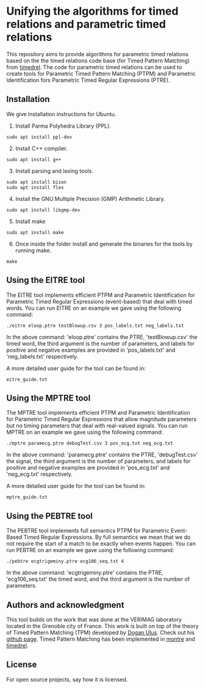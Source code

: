 # Unifying the algorithms for timed relations and parametric timed relations
This repository aims to provide algorithms for parametric timed relations based on the the timed relations code base (for Timed Pattern Matching) from [timedrel](https://github.com/doganulus/timedrel). The code for parametric timed relations can be used to create tools for Parametric Timed Pattern Matching (PTPM) and Parametric Identification fors Parametric Timed Regular Expressions (PTRE).


## Installation
We give installation instructions for Ubuntu.
1. Install Parma Polyhedra Library (PPL).
```
sudo apt install ppl-dev
```
2. Install C++ compiler.
```
sudo apt install g++
```
3. Install parsing and lexing tools.
```
sudo apt install bison
sudo apt install flex
```
4. Install the GNU Multiple Precision (GMP) Arithmetic Library.
```
sudo apt install libgmp-dev
```
5. Install make
```
sudo apt install make
```
6. Once inside the folder install and generate the binaries for the tools by running make.
```
make
```

## Using the EITRE tool
The EITRE tool implements efficient PTPM and Parametric Identification for Parametric Timed Regular Expressions (event-based) that deal with timed words. You can run EITRE on an example we gave using the following command:
```
./eitre eloop.ptre testBlowup.csv 3 pos_labels.txt neg_labels.txt
```
In the above command: 'eloop.ptre' contains the PTRE, 'testBlowup.csv' the timed word, the third argument is the number of parameters, and labels for positive and negative examples are provided in 'pos_labels.txt' and 'neg_labels.txt' respectively.

A more detailed user guide for the tool can be found in:
```
eitre_guide.txt
```

## Using the MPTRE tool
The MPTRE tool implements efficient PTPM and Parametric Identification for Parametric Timed Regular Expressions that allow magnitude parameters but no timing parameters that deal with real-valued signals. You can run MPTRE on an example we gave using the following command:
```
./mptre paramecg.ptre debugTest.csv 3 pos_ecg.txt neg_ecg.txt
```
In the above command: 'paramecg.ptre' contains the PTRE, 'debugTest.csv' the signal, the third argument is the number of parameters, and labels for positive and negative examples are provided in 'pos_ecg.txt' and 'neg_ecg.txt' respectively.

A more detailed user guide for the tool can be found in:
```
mptre_guide.txt
```

## Using the PEBTRE tool
The PEBTRE tool implements full semantics PTPM for Parametric Event-Based Timed Regular Expressions. By full semantics we mean that we do not require the start of a match to be exactly when events happen. You can run PEBTRE on an example we gave using the following command:
```
./pebtre ecgtrigeminy.ptre ecg106_seq.txt 4
```
In the above command: 'ecgtrigeminy.ptre' contains the PTRE, 'ecg106_seq.txt' the timed word, and the third argument is the number of parameters.

## Authors and acknowledgment
This tool builds on the work that was done at the VERIMAG laboratory located in the Grenoble city of France. This work is built on top of the theory of Timed Pattern Matching (TPM) developed by [Dogan Ulus](https://www.cmpe.boun.edu.tr/tr/people/dogan.ulus). Check out his [github page](https://github.com/doganulus). Timed Pattern Matching has been implemented in [montre](https://github.com/doganulus/montre) and [timedrel](https://github.com/doganulus/timedrel).

## License
For open source projects, say how it is licensed.